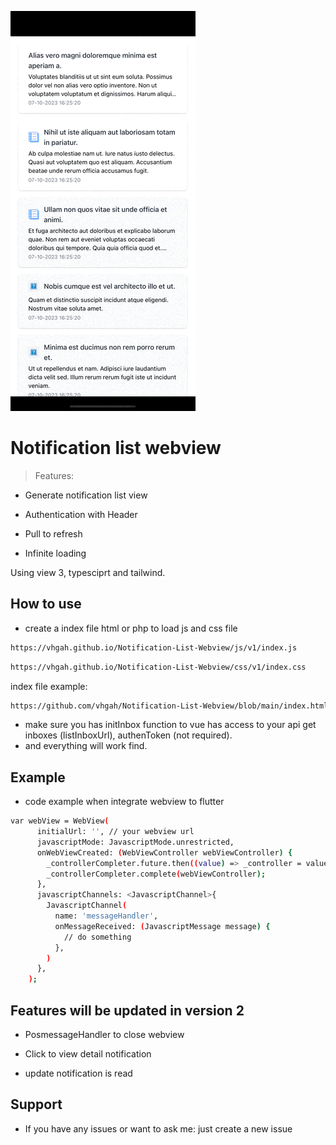 ![Alt text](<Simulator Screen Recording - iPhone 14 Pro Max - 2023-10-10 at 07.10.34.gif>)

# Notification list webview

> Features:

- Generate notification list view

- Authentication with Header

- Pull to refresh

- Infinite loading

Using view 3, typesciprt and tailwind.

## How to use
- create a index file html or php to load js and css file
```bash
https://vhgah.github.io/Notification-List-Webview/js/v1/index.js
```
```bash
https://vhgah.github.io/Notification-List-Webview/css/v1/index.css
```
index file example:
```bash
https://github.com/vhgah/Notification-List-Webview/blob/main/index.html
```
- make sure you has initInbox function to vue has access to your api get inboxes (listInboxUrl), authenToken (not required).
- and everything will work find.

## Example
- code example when integrate webview to flutter
```bash
var webView = WebView(
      initialUrl: '', // your webview url
      javascriptMode: JavascriptMode.unrestricted,
      onWebViewCreated: (WebViewController webViewController) {
        _controllerCompleter.future.then((value) => _controller = value);
        _controllerCompleter.complete(webViewController);
      },
      javascriptChannels: <JavascriptChannel>{
        JavascriptChannel(
          name: 'messageHandler',
          onMessageReceived: (JavascriptMessage message) {
            // do something
          },
        )
      },
    );
```

## Features will be updated in version 2

- PosmessageHandler to close webview

- Click to view detail notification

- update notification is read

## Support

- If you have any issues or want to ask me: just create a new issue
